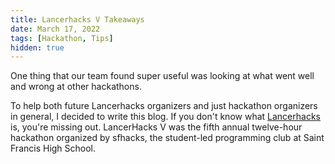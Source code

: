 ```yaml
---
title: Lancerhacks V Takeaways
date: March 17, 2022
tags: [Hackathon, Tips]
hidden: true
---
```

One thing that our team found super useful was looking at what went well and wrong at other hackathons.

To help both future Lancerhacks organizers and just hackathon organizers in general, I decided to write this blog. If you don't know what [Lancerhacks](https://lancerhacks.com) is, you're missing out. LancerHacks V was the fifth annual twelve-hour hackathon organized by sfhacks, the student-led programming club at Saint Francis High School.
